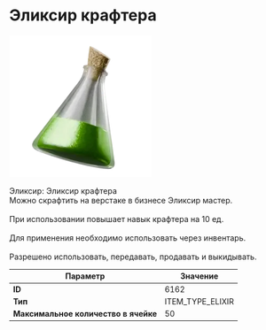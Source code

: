 # Эликсир крафтера

![Item Image](../img/6162.webp?raw=true)

Эликсир: Эликсир крафтера<br>Можно скрафтить на верстаке в бизнесе Эликсир мастер.<br><br>При использовании повышает навык крафтера на 10 ед.<br><br>Для применения необходимо использовать через инвентарь.<br><br>Разрешено использовать, передавать, продавать и выкидывать.


| Параметр | Значение |
|----------|----------|
| **ID** | 6162 |
| **Тип** | ITEM_TYPE_ELIXIR |
| **Максимальное количество в ячейке** | 50 |

